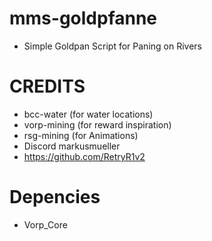 # mms-goldpfanne

- Simple Goldpan Script for Paning on Rivers
 
# CREDITS
- bcc-water (for water locations)
- vorp-mining (for reward inspiration)
- rsg-mining (for Animations)
- Discord markusmueller 
- https://github.com/RetryR1v2 

# Depencies

- Vorp_Core